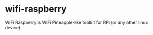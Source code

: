 # wifi-raspberry

WiFi Raspberry is WiFi Pineapple-like toolkit for RPi (or any other linux device)

